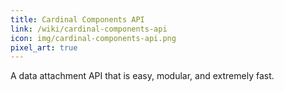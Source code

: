 ```yaml
---
title: Cardinal Components API
link: /wiki/cardinal-components-api
icon: img/cardinal-components-api.png
pixel_art: true
---
```


A data attachment API that is easy, modular, and extremely fast.
